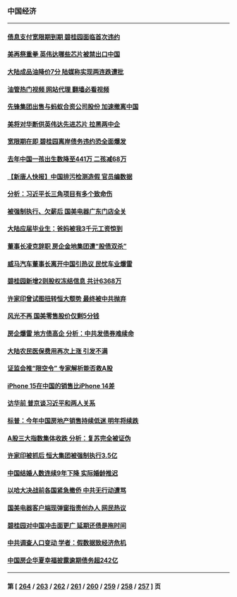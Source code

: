 ### 中国经济
---
#### [债息支付宽限期到期 碧桂园面临首次违约](../../pages/ncid283/n14097672.md?10181645) 
#### [美再祭重拳 英伟达哪些芯片被禁出口中国](../../pages/ncid283/n14097443.md?10181645) 
#### [大陆成品油降价7分 陆媒称实现两连跌遭批](../../pages/ncid283/n14097475.md?10181645) 
#### [油管热门视频 网站代理 翻墙必看视频](http://138.2.39.72:81/youtube.html?epic-marker?10181645)
#### [先锋集团出售与蚂蚁合资公司股份 加速撤离中国](../../pages/ncid283/n14097325.md?10181645) 
#### [美将对华断供英伟达先进芯片 拉黑两中企](../../pages/ncid283/n14097237.md?10181645) 
#### [宽限期在即 碧桂园离岸债务违约恐全面爆发](../../pages/ncid283/n14097195.md?10181645) 
#### [去年中国一孩出生数降至441万 二孩减68万](../../pages/ncid283/n14097038.md?10181645) 
#### [【新唐人快报】中国排污检测造假 官员编数据](../../pages/ncid283/n14096748.md?10181645) 
#### [分析：习近平长三角项目有多个致命伤](../../pages/ncid283/n14096938.md?10181645) 
#### [被强制执行、欠薪后 国美电器广东门店全关](../../pages/ncid283/n14097142.md?10181645) 
#### [大陆应届毕业生：爸妈被我3千元工资惊到](../../pages/ncid283/n14097143.md?10181645) 
#### [董事长凌克辞职 房企金地集团遭“股债双杀”](../../pages/ncid283/n14097117.md?10181645) 
#### [威马汽车董事长离开中国引热议 民忧车业爆雷](../../pages/ncid283/n14097115.md?10181645) 
#### [碧桂园新增2则股权冻结信息 共计6368万](../../pages/ncid283/n14097036.md?10181645) 
#### [许家印曾试图扭转恒大颓势 最终被中共抛弃](../../pages/ncid283/n14096843.md?10181645) 
#### [风光不再 国美零售股价仅剩5分钱](../../pages/ncid283/n14096884.md?10181645) 
#### [房企爆雷 地方债高企 分析：中共发债券难续命](../../pages/ncid283/n14096812.md?10181645) 
#### [大陆农民医保费用再次上涨 引发不满](../../pages/ncid283/n14096864.md?10181645) 
#### [证监会推“限空令” 专家解析能否救A股](../../pages/ncid283/n14094110.md?10181645) 
#### [iPhone 15在中国的销售比iPhone 14差](../../pages/ncid283/n14096626.md?10181645) 
#### [访华前 普京谈习近平和两人关系](../../pages/ncid283/n14096609.md?10181645) 
#### [标普：今年中国房地产销售持续低迷 明年将续跌](../../pages/ncid283/n14096542.md?10181645) 
#### [A股三大指数集体收跌 分析：复苏完全被证伪](../../pages/ncid283/n14096397.md?10181645) 
#### [许家印被抓后 恒大集团被强制执行3.5亿](../../pages/ncid283/n14096188.md?10181645) 
#### [中国结婚人数连续9年下降 实际婚龄推迟](../../pages/ncid283/n14095669.md?10181645) 
#### [以哈大决战前各国紧急撤侨 中共无行动遭骂](../../pages/ncid283/n14095711.md?10181645) 
#### [国美电器客户端现弹窗指责创办人 网民热议](../../pages/ncid283/n14095655.md?10181645) 
#### [碧桂园对中国冲击面更广 延期还债是拖时间](../../pages/ncid283/n14095572.md?10181645) 
#### [中共调查人口变动 学者：假数据致经济危机](../../pages/ncid283/n14094360.md?10181645) 
#### [中国房企华夏幸福披露逾期债务超242亿](../../pages/ncid283/n14095447.md?10181645) 

---
#### 第 [ [264](./264.md?10181645) / [263](./263.md?10181645) / [262](./262.md?10181645) / [261](./261.md?10181645) / [260](./260.md?10181645) / [259](./259.md?10181645) / [258](./258.md?10181645) / [257](./257.md?10181645) ] 页
